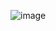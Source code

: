 ![image](https://user-images.githubusercontent.com/106613798/224358175-5323a92e-5c68-483f-892b-e1bcfe80e14c.png)

